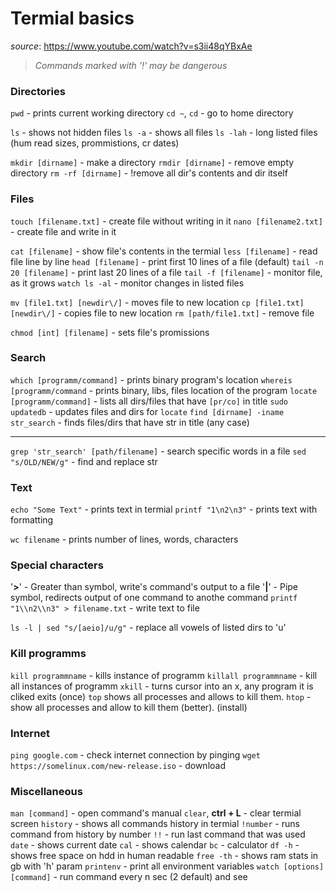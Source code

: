 # Termial basics
*source*: https://www.youtube.com/watch?v=s3ii48qYBxAe
>*Commands marked with '!' may be dangerous*

### Directories
`pwd` - prints current working directory
`cd ~`, `cd` - go to home directory

`ls` - shows not hidden files
`ls -a` - shows all files
`ls -lah` - long listed files (hum read sizes, prommistions, cr dates)

`mkdir [dirname]` - make a directory
`rmdir [dirname]` - remove empty directory
`rm -rf [dirname]` - !remove all dir's contents and dir itself

### Files
`touch [filename.txt]` - create file without writing in it
`nano [filename2.txt]` - create file and write in it

`cat [filename]` - show file's contents in the termial
`less [filename]` - read file line by line
`head [filename]` - print first 10 lines of a file (default)
`tail -n 20 [filename]` - print last 20 lines of a file 
`tail -f [filename]` - monitor file, as it grows
`watch ls -al` - monitor changes in listed files



`mv [file1.txt] [newdir\/]` - moves file to new location
`cp [file1.txt] [newdir\/]` - copies file to new location
`rm [path/file1.txt]` - remove file

`chmod [int] [filename]` - sets file's promissions
### Search
`which [programm/command]` - prints binary program's location
`whereis [programm/command` - prints binary, libs, files location of the program
`locate [programm/command]` - lists all dirs/files that have `[pr/co]` in title
`sudo updatedb` - updates files and dirs for `locate`
`find [dirname] -iname str_search` - finds files/dirs that have str in title (any case)

---
`grep 'str_search' [path/filename]` - search specific words in a file
`sed "s/OLD/NEW/g"` - find and replace str


### Text
`echo "Some Text"` - prints text in termial
`printf "1\n2\n3"` - prints text with formatting

`wc filename` - prints number of lines, words, characters 
### Special characters
'**\>**' - Greater than symbol, write's command's output to a file
'**\|**' - Pipe symbol, redirects output of one command to anothe command
`printf "1\\n2\\n3" > filename.txt` - write text to file

`ls -l | sed "s/[aeio]/u/g"` - replace all vowels of  listed dirs to 'u'

### Kill programms
`kill programmname` - kills instance of programm
`killall programmname` - kill all instances of programm
`xkill` - turns cursor into an x, any program it is cliked exits (once)
`top` shows all processes and allows to kill them.
`htop` - show all processes and allow to kill them (better). (install)

### Internet
`ping google.com` - check internet connection by pinging
`wget https://somelinux.com/new-release.iso` - download

### Miscellaneous
`man [command]` - open command's manual
`clear`, **ctrl + L** - clear termial screen
`history` - shows all commands history in termial
`!number` - runs command from history by number
`!!` - run last command that was used
`date` - shows current date
`cal` - shows calendar
`bc` - calculator
`df -h` - shows free space on hdd in human readable
`free -th` - shows ram stats in gb with 'h' param
`printenv` - print all environment variables
`watch [options] [command]` - run command every n sec (2 default) and see 